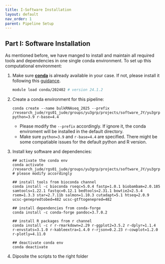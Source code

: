 ```yaml
---
title: I-Software Installation
layout: default
nav_order: 1
parent: Pipeline Setup
---
```


## Part I: Software Installation

As mentioned before, we have manged to install and maintain all required tools and dependencies in one single conda environment. To set up this computational environment:

1. Make sure [**conda**](https://docs.conda.io/projects/conda/en/latest/index.html) is already available in your case. If not, please install it following this [guidance](https://www.anaconda.com/docs/getting-started/getting-started).

   ``` bash
   module load conda/202402 # version 24.1.2
   ```

2. Create a conda environment for this pipeline:

   ``` shell
   conda create --name bulkRNAseq_2025 --prefix /research_jude/rgs01_jude/groups/yu3grp/projects/software_JY/yu3grp/conda_env/bulkRNAseq_2025 python=3.9 r-base=4.4
   ```

   - Please modify the `--prefix` accordingly. If ignore it, the conda enviroment will be installed in the default directory.
   - Make sure `python=3.9` and `r-base=4.4` are specified. There might be some compatiable issues for the default python and R version.

3. Install key software and dependencies:

   ``` shell
   ## activate the conda env
   conda activate /research_jude/rgs01_jude/groups/yu3grp/projects/software_JY/yu3grp/conda_env/bulkRNAseq_2025 # please modify accordingly
   
   ## install tools from bioconda channel
   conda install -c bioconda rseqc=5.0.4 fastp=1.0.1 biobambam=2.0.185 samtools=1.22.1 fastqc=0.12.1 bedtools=2.31.1 bowtie2=2.5.4 rsem=1.3.3 star=2.7.11b salmon=1.10.3 cutadapt=5.1 htseq=2.0.9 ucsc-genepredtobed=482 ucsc-gtftogenepred=482
   
   ## install dependencies from conda-forge
   conda install -c conda-forge pandoc=3.7.0.2
   
   ## install R packages from r channel
   conda install -c r r-rmarkdown=2.29 r-ggplot2=3.5.2 r-dplyr=1.1.4 r-envstats=3.1.0 r-kableextra=1.4.0 r-rjson=0.2.23 r-cowplot=1.2.0 r-plotly=4.11.0
   
   ## deactivate conda env
   conda deactivate
   ```

4. Diposite the scripts to the right folder

   ``` bash
   ```

   

